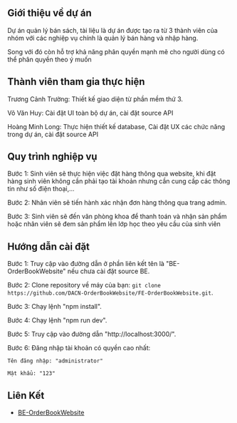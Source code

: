 ## Giới thiệu về dự án

Dự án quản lý bán sách, tài liệu là dự án được tạo ra từ 3 thành viên của nhóm với các nghiệp vụ chính là quản lý bán hàng và nhập hàng.

Song với đó còn hỗ trợ khả năng phân quyền mạnh mẽ cho người dùng có thể phân quyền theo ý muốn

## Thành viên tham gia thực hiện

Trương Cảnh Trường: Thiết kế giao diện từ phần mềm thứ 3.

Võ Văn Huy: Cài đặt UI toàn bộ dự án, cài đặt source API

Hoàng Minh Long: Thực hiện thiết kế database, Cài đặt UX các chức năng trong dự án, cài đặt source API

## Quy trình nghiệp vụ

Bước 1: Sinh viên sẽ thực hiện việc đặt hàng thông qua website, khi đặt hàng sinh viên không cần phải tạo tài khoản nhưng cần cung cấp các thông tin như số điện thoại,...

Bước 2: Nhân viên sẽ tiến hành xác nhận đơn hàng thông qua trang admin.

Bước 3: Sinh viên sẽ đến văn phòng khoa để thanh toán và nhận sản phẩm hoặc nhân viên sẽ đem sản phẩm lên lớp học theo yêu cầu của sinh viên

## Hướng dẫn cài đặt

Bước 1: Truy cập vào đường dẫn ở phần liên kết tên là "BE-OrderBookWebsite" nếu chưa cài đặt source BE.

Bước 2: Clone repository về máy của bạn: `git clone https://github.com/DACN-OrderBookWebsite/FE-OrderBookWebsite.git`.

Bước 3: Chạy lệnh "npm install".

Bước 4: Chạy lệnh "npm run dev".

Bước 5: Truy cập vào đường dẫn "http://localhost:3000/".

Bước 6: Đăng nhập tài khoản có quyền cao nhất:
    
    Tên đăng nhập: "administrator"
    
    Mật khẩu: "123"

## Liên Kết
- [BE-OrderBookWebsite](https://github.com/DACN-OrderBookWebsite/BE-OrderBookWebsite.git)
